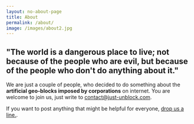 ```yaml
---
layout: no-about-page
title: About
permalink: /about/
image: /images/about2.jpg
---
```


## "The world is a dangerous place to live; not because of the people who are evil, but because of the people who don't do anything about it."

We are just a couple of people, who decided to do something about the **artificial geo-blocks imposed by corporations** on internet. You are welcome to join us, just write to [contact@just-unblock.com](mailto:contact@just-unblock.com). 

If you want to post anything that might be helpful for everyone, [drop us a line.](mailto:contact@just-unblock.com).